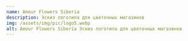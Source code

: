 ```yaml
---
name: Amour Flowers Siberia
description: Эскиз логотипа для цветочных магазинов
img: /assets/img/pic/logo5.webp
alt: Amour Flowers Siberia Эскиз логотипа для цветочных магазинов
---
```


